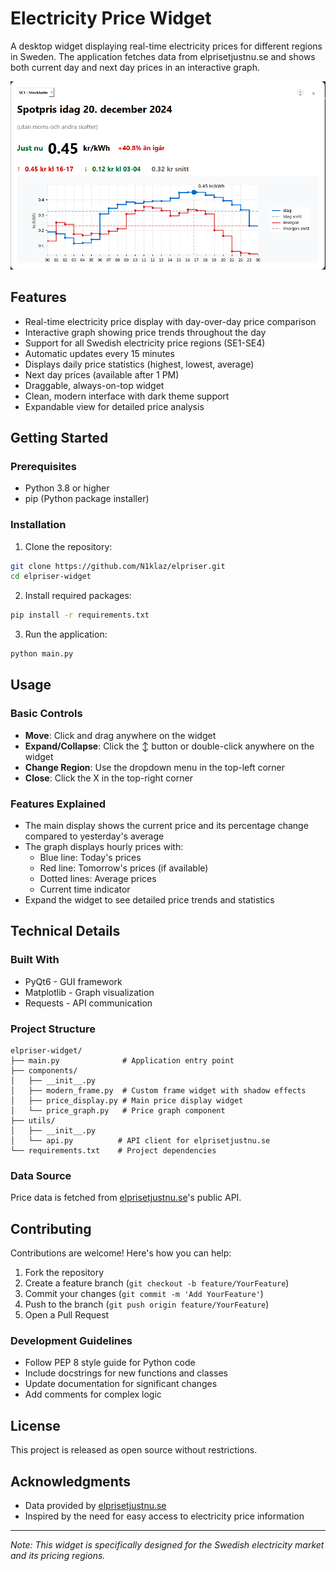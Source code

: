 # Electricity Price Widget

A desktop widget displaying real-time electricity prices for different regions in Sweden. The application fetches data from elprisetjustnu.se and shows both current day and next day prices in an interactive graph.

![Electricity Price Widget Preview](docs/preview.png)

## Features

- Real-time electricity price display with day-over-day price comparison
- Interactive graph showing price trends throughout the day
- Support for all Swedish electricity price regions (SE1-SE4)
- Automatic updates every 15 minutes
- Displays daily price statistics (highest, lowest, average)
- Next day prices (available after 1 PM)
- Draggable, always-on-top widget
- Clean, modern interface with dark theme support
- Expandable view for detailed price analysis

## Getting Started

### Prerequisites

- Python 3.8 or higher
- pip (Python package installer)

### Installation

1. Clone the repository:

```bash
git clone https://github.com/N1klaz/elpriser.git
cd elpriser-widget
```

2. Install required packages:

```bash
pip install -r requirements.txt
```

3. Run the application:

```bash
python main.py
```

## Usage

### Basic Controls

- **Move**: Click and drag anywhere on the widget
- **Expand/Collapse**: Click the ↕️ button or double-click anywhere on the widget
- **Change Region**: Use the dropdown menu in the top-left corner
- **Close**: Click the X in the top-right corner

### Features Explained

- The main display shows the current price and its percentage change compared to yesterday's average
- The graph displays hourly prices with:
  - Blue line: Today's prices
  - Red line: Tomorrow's prices (if available)
  - Dotted lines: Average prices
  - Current time indicator
- Expand the widget to see detailed price trends and statistics

## Technical Details

### Built With

- PyQt6 - GUI framework
- Matplotlib - Graph visualization
- Requests - API communication

### Project Structure

```
elpriser-widget/
├── main.py              # Application entry point
├── components/
│   ├── __init__.py
│   ├── modern_frame.py  # Custom frame widget with shadow effects
│   ├── price_display.py # Main price display widget
│   └── price_graph.py   # Price graph component
├── utils/
│   ├── __init__.py
│   └── api.py          # API client for elprisetjustnu.se
└── requirements.txt    # Project dependencies
```

### Data Source

Price data is fetched from [elprisetjustnu.se](https://www.elprisetjustnu.se)'s public API.

## Contributing

Contributions are welcome! Here's how you can help:

1. Fork the repository
2. Create a feature branch (`git checkout -b feature/YourFeature`)
3. Commit your changes (`git commit -m 'Add YourFeature'`)
4. Push to the branch (`git push origin feature/YourFeature`)
5. Open a Pull Request

### Development Guidelines

- Follow PEP 8 style guide for Python code
- Include docstrings for new functions and classes
- Update documentation for significant changes
- Add comments for complex logic

## License

This project is released as open source without restrictions.

## Acknowledgments

- Data provided by [elprisetjustnu.se](https://www.elprisetjustnu.se)
- Inspired by the need for easy access to electricity price information

---

_Note: This widget is specifically designed for the Swedish electricity market and its pricing regions._
